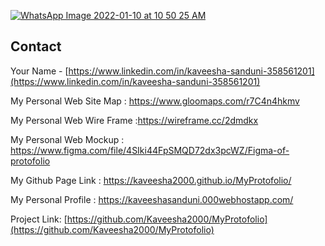 [![WhatsApp Image 2022-01-10 at 10 50 25 AM](https://user-images.githubusercontent.com/89467866/148721523-7536bb6a-45d6-4c01-b4d7-08d3f178db2a.jpeg)](https://kaveesha2000.github.io/MyProtofolio/)
## Contact

Your Name - [https://www.linkedin.com/in/kaveesha-sanduni-358561201](https://www.linkedin.com/in/kaveesha-sanduni-358561201) 

My Personal Web Site Map : https://www.gloomaps.com/r7C4n4hkmv

My Personal Web Wire Frame :https://wireframe.cc/2dmdkx

My Personal Web Mockup : https://www.figma.com/file/4SIki44FpSMQD72dx3pcWZ/Figma-of-protofolio

My Github Page Link : https://kaveesha2000.github.io/MyProtofolio/

My Personal Profile : https://kaveeshasanduni.000webhostapp.com/

Project Link: [https://github.com/Kaveesha2000/MyProtofolio](https://github.com/Kaveesha2000/MyProtofolio)
